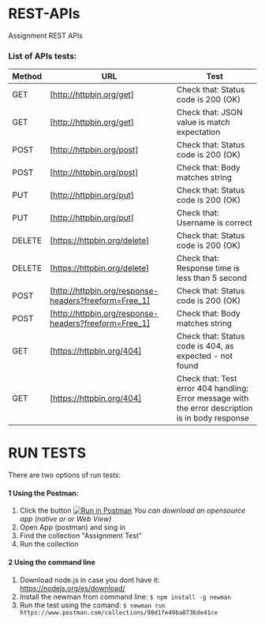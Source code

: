# REST-APIs
Assignment REST APIs

### List of APIs tests:

| Method | URL | Test |
| ------ | ------ |----- |
| GET | [http://httpbin.org/get] | Check that: Status code is 200 (OK) |
| GET | [http://httpbin.org/get] | Check that: JSON value is match expectation |
| POST | [http://httpbin.org/post] | Check that: Status code is 200 (OK) |
| POST | [http://httpbin.org/post] | Check that: Body matches string |
| PUT | [http://httpbin.org/put] | Check that: Status code is 200 (OK) |
| PUT | [http://httpbin.org/put] | Check that: Username is correct |
| DELETE | [https://httpbin.org/delete] | Check that: Status code is 200 (OK) |
| DELETE | [https://httpbin.org/delete] | Check that: Response time is less than 5 second |
| POST | [http://httpbin.org/response-headers?freeform=Free_1] | Check that: Status code is 200 (OK) |
| POST | [http://httpbin.org/response-headers?freeform=Free_1] | Check that: Body matches string |
| GET | [https://httpbin.org/404] | Check that: Status code is 404, as expected - not found |
| GET | [https://httpbin.org/404] | Check that: Test error 404 handling: Error message with the error description is in body response |


# RUN TESTS
There are two options of run tests:
#### 1 Using the Postman:

  1. Click the button
  [![Run in Postman](https://run.pstmn.io/button.svg)](https://app.getpostman.com/run-collection/98d1fe49ba8736de41ce)
   *You can download an opensource app (native or or Web View)*
  2. Open App (postman) and sing in
  3. Find the collection "Assignment Test"
  4. Run the collection
 

#### 2 Using the command line
  1. Download node.js in case you dont have it: 
  https://nodejs.org/es/download/
  2. Install the newman from command line:
    ```
     $ npm install -g newman
    ```
  3. Run the test using the comand: 
    ```
       $ newman run https://www.postman.com/collections/98d1fe49ba8736de41ce
    ```
